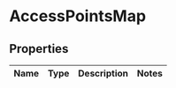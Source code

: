 # AccessPointsMap

## Properties
Name | Type | Description | Notes
------------ | ------------- | ------------- | -------------
